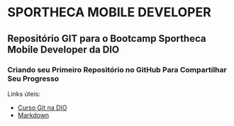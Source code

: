 # SPORTHECA MOBILE DEVELOPER
## Repositório GIT para o Bootcamp Sportheca Mobile Developer da DIO

### Criando seu Primeiro Repositório no GitHub Para Compartilhar Seu Progresso
Links úteis:
- [Curso Git na DIO](https://web.dio.me/course/introducao-ao-git-e-ao-github/learning/75b9fe49-6ed4-4480-83a7-7e37fc356aa9)
- [Markdown](https://docs.github.com/pt/github/writing-on-github/getting-started-with-writing-and-formatting-on-github/basic-writing-and-formatting-syntax)

